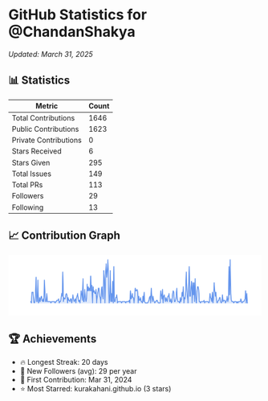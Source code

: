 # GitHub Statistics for @ChandanShakya
*Updated: March 31, 2025*

## 📊 Statistics
| Metric | Count |
|--------|--------|
| Total Contributions | 1646 |
| Public Contributions | 1623 |
| Private Contributions | 0 |
| Stars Received | 6 |
| Stars Given | 295 |
| Total Issues | 149 |
| Total PRs | 113 |
| Followers | 29 |
| Following | 13 |

## 📈 Contribution Graph

![Contribution Graph](./contribution_graph.png)

## 🏆 Achievements

- 🔥 Longest Streak: 20 days
- 👥 New Followers (avg): 29 per year
- 📅 First Contribution: Mar 31, 2024
- ⭐ Most Starred: kurakahani.github.io (3 stars)
